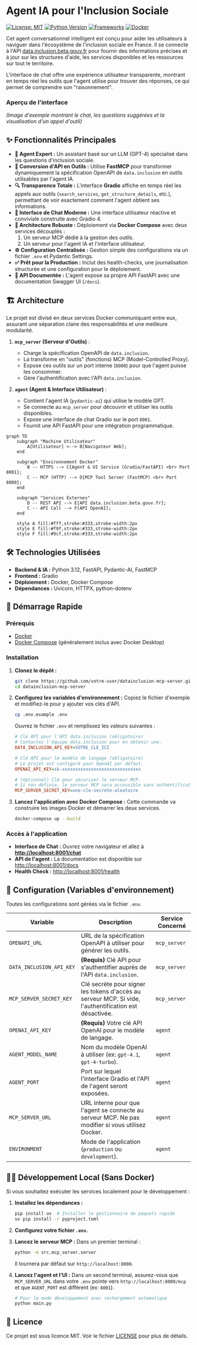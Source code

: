 # Agent IA pour l'Inclusion Sociale

[![License: MIT](https://img.shields.io/badge/License-MIT-yellow.svg)](https://opensource.org/licenses/MIT)
[![Python Version](https://img.shields.io/badge/python-3.12-blue.svg)](https://www.python.org/downloads/release/python-3120/)
[![Frameworks](https://img.shields.io/badge/frameworks-FastAPI%20%7C%20Gradio%20%7C%20FastMCP-orange)](https://fastapi.tiangolo.com/)
[![Docker](https://img.shields.io/badge/docker-ready-blue.svg?logo=docker)](https://www.docker.com/)

Cet agent conversationnel intelligent est conçu pour aider les utilisateurs à naviguer dans l'écosystème de l'inclusion sociale en France. Il se connecte à l'API [data.inclusion.beta.gouv.fr](https://data.inclusion.beta.gouv.fr/) pour fournir des informations précises et à jour sur les structures d'aide, les services disponibles et les ressources sur tout le territoire.

L'interface de chat offre une expérience utilisateur transparente, montrant en temps réel les outils que l'agent utilise pour trouver des réponses, ce qui permet de comprendre son "raisonnement".

### Aperçu de l'interface

*(Image d'exemple montrant le chat, les questions suggérées et la visualisation d'un appel d'outil)*

## ✨ Fonctionnalités Principales

* **🤖 Agent Expert :** Un assistant basé sur un LLM (GPT-4) spécialisé dans les questions d'inclusion sociale.
* **🔌 Conversion d'API en Outils :** Utilise **FastMCP** pour transformer dynamiquement la spécification OpenAPI de `data.inclusion` en outils utilisables par l'agent IA.
* **🔍 Transparence Totale :** L'interface **Gradio** affiche en temps réel les appels aux outils (`search_services`, `get_structure_details`, etc.), permettant de voir exactement comment l'agent obtient ses informations.
* **💬 Interface de Chat Moderne :** Une interface utilisateur réactive et conviviale construite avec Gradio 4.
* **🚀 Architecture Robuste :** Déploiement via **Docker Compose** avec deux services découplés :
    1. Un serveur MCP dédié à la gestion des outils.
    2. Un serveur pour l'agent IA et l'interface utilisateur.
* **⚙️ Configuration Centralisée :** Gestion simple des configurations via un fichier `.env` et Pydantic Settings.
* **✅ Prêt pour la Production :** Inclut des health-checks, une journalisation structurée et une configuration pour le déploiement.
* **📖 API Documentée :** L'agent expose sa propre API FastAPI avec une documentation Swagger UI (`/docs`).

## 🏗️ Architecture

Le projet est divisé en deux services Docker communiquant entre eux, assurant une séparation claire des responsabilités et une meilleure modularité.

1. **`mcp_server` (Serveur d'Outils)** :
    * Charge la spécification OpenAPI de `data.inclusion`.
    * La transforme en "outils" (fonctions) MCP (Model-Controlled Proxy).
    * Expose ces outils sur un port interne (`8000`) pour que l'agent puisse les consommer.
    * Gère l'authentification avec l'API `data.inclusion`.

2. **`agent` (Agent & Interface Utilisateur)** :
    * Contient l'agent IA (`pydantic-ai`) qui utilise le modèle GPT.
    * Se connecte au `mcp_server` pour découvrir et utiliser les outils disponibles.
    * Expose une interface de chat Gradio sur le port `8001`.
    * Fournit une API FastAPI pour une intégration programmatique.

```mermaid
graph TD
    subgraph "Machine Utilisateur"
        A[Utilisateur] <--> B[Navigateur Web];
    end

    subgraph "Environnement Docker"
        B -- HTTPS --> C{Agent & UI Service (Gradio/FastAPI) <br> Port 8001};
        C -- MCP (HTTP) --> D{MCP Tool Server (FastMCP) <br> Port 8000};
    end
    
    subgraph "Services Externes"
        D -- REST API --> E[API data.inclusion.beta.gouv.fr];
        C -- API Call --> F[API OpenAI];
    end

    style A fill:#fff,stroke:#333,stroke-width:2px
    style E fill:#f9f,stroke:#333,stroke-width:2px
    style F fill:#9cf,stroke:#333,stroke-width:2px
```

## 🛠️ Technologies Utilisées

* **Backend & IA :** Python 3.12, FastAPI, Pydantic-AI, FastMCP
* **Frontend :** Gradio
* **Déploiement :** Docker, Docker Compose
* **Dépendances :** Uvicorn, HTTPX, python-dotenv

## 🚀 Démarrage Rapide

### Prérequis

* [Docker](https://www.docker.com/get-started)
* [Docker Compose](https://docs.docker.com/compose/install/) (généralement inclus avec Docker Desktop)

### Installation

1. **Clonez le dépôt :**

    ```bash
    git clone https://github.com/votre-user/datainclusion-mcp-server.git
    cd datainclusion-mcp-server
    ```

2. **Configurez les variables d'environnement :**
    Copiez le fichier d'exemple et modifiez-le pour y ajouter vos clés d'API.

    ```bash
    cp .env.example .env
    ```

    Ouvrez le fichier `.env` et remplissez les valeurs suivantes :

    ```ini
    # Clé API pour l'API data.inclusion (obligatoire)
    # Contactez l'équipe data.inclusion pour en obtenir une.
    DATA_INCLUSION_API_KEY=VOTRE_CLE_ICI

    # Clé API pour le modèle de langage (obligatoire)
    # Le projet est configuré pour OpenAI par défaut.
    OPENAI_API_KEY=sk-xxxxxxxxxxxxxxxxxxxxxxxxxxxxxx

    # (Optionnel) Clé pour sécuriser le serveur MCP.
    # Si non définie, le serveur MCP sera accessible sans authentification sur le réseau Docker.
    MCP_SERVER_SECRET_KEY=une-cle-secrete-aleatoire
    ```

3. **Lancez l'application avec Docker Compose :**
    Cette commande va construire les images Docker et démarrer les deux services.

    ```bash
    docker-compose up --build
    ```

### Accès à l'application

* **Interface de Chat :** Ouvrez votre navigateur et allez à [**http://localhost:8001/chat**](http://localhost:8001/chat)
* **API de l'agent :** La documentation est disponible sur [http://localhost:8001/docs](http://localhost:8001/docs)
* **Health Check :** [http://localhost:8001/health](http://localhost:8001/health)

## 🔧 Configuration (Variables d'environnement)

Toutes les configurations sont gérées via le fichier `.env`.

| Variable                               | Description                                                                                             | Service Concerné |
| -------------------------------------- | ------------------------------------------------------------------------------------------------------- | ---------------- |
| `OPENAPI_URL`                          | URL de la spécification OpenAPI à utiliser pour générer les outils.                                     | `mcp_server`     |
| `DATA_INCLUSION_API_KEY`               | **(Requis)** Clé API pour s'authentifier auprès de l'API `data.inclusion`.                                  | `mcp_server`     |
| `MCP_SERVER_SECRET_KEY`                | Clé secrète pour signer les tokens d'accès au serveur MCP. Si vide, l'authentification est désactivée. | `mcp_server`     |
| `OPENAI_API_KEY`                       | **(Requis)** Votre clé API OpenAI pour le modèle de langage.                                              | `agent`          |
| `AGENT_MODEL_NAME`                     | Nom du modèle OpenAI à utiliser (ex: `gpt-4.1`, `gpt-4-turbo`).                                           | `agent`          |
| `AGENT_PORT`                           | Port sur lequel l'interface Gradio et l'API de l'agent seront exposées.                                   | `agent`          |
| `MCP_SERVER_URL`                       | URL interne pour que l'agent se connecte au serveur MCP. Ne pas modifier si vous utilisez Docker.       | `agent`          |
| `ENVIRONMENT`                          | Mode de l'application (`production` ou `development`).                                                  | `agent`          |

## 🧑‍💻 Développement Local (Sans Docker)

Si vous souhaitez exécuter les services localement pour le développement :

1. **Installez les dépendances :**

    ```bash
    pip install uv  # Installer le gestionnaire de paquets rapide
    uv pip install -r pyproject.toml
    ```

2. **Configurez votre fichier `.env`.**

3. **Lancez le serveur MCP :**
    Dans un premier terminal :

    ```bash
    python -m src.mcp_server.server
    ```

    Il tournera par défaut sur `http://localhost:8000`.

4. **Lancez l'agent et l'UI :**
    Dans un second terminal, assurez-vous que `MCP_SERVER_URL` dans votre `.env` pointe vers `http://localhost:8000/mcp` et que `AGENT_PORT` est différent (ex: `8001`).

    ```bash
    # Pour le mode développement avec rechargement automatique
    python main.py
    ```

## 📜 Licence

Ce projet est sous licence MIT. Voir le fichier [LICENSE](LICENSE) pour plus de détails.

